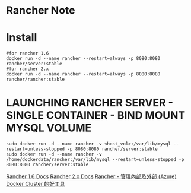 Rancher Note
=======

Install
=======

```
#for rancher 1.6
docker run -d --name rancher --restart=always -p 8080:8080 rancher/server:stable
#for rancher 2.x
docker run -d --name rancher --restart=always -p 8080:8080 rancher/rancher:stable

```

LAUNCHING RANCHER SERVER - SINGLE CONTAINER - BIND MOUNT MYSQL VOLUME
=======

```
sudo docker run -d --name rancher -v <host_vol>:/var/lib/mysql --restart=unless-stopped -p 8080:8080 rancher/server:stable
sudo docker run -d --name rancher -v /home/dockerdata/rancher:/var/lib/mysql --restart=unless-stopped -p 8080:8080 rancher/server:stable
```

[Rancher 1.6 Docs](https://rancher.com/docs/rancher/v1.6/en/installing-rancher/installing-server/#rancher-server-tags)
[Rancher 2.x Docs](https://rancher.com/docs/rancher/v2.x/en/)
[Rancher - 管理內部及外部 (Azure) Docker Cluster 的好工具](https://columns.chicken-house.net/2016/04/29/rancher-on-azure-lab/)
